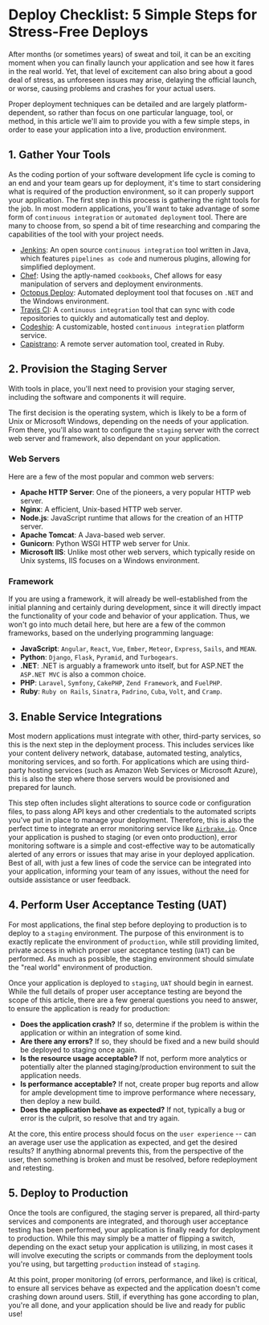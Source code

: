 # Deploy Checklist: 5 Simple Steps for Stress-Free Deploys

After months (or sometimes years) of sweat and toil, it can be an exciting moment when you can finally launch your application and see how it fares in the real world.  Yet, that level of excitement can also bring about a good deal of stress, as unforeseen issues may arise, delaying the official launch, or worse, causing problems and crashes for your actual users.

Proper deployment techniques can be detailed and are largely platform-dependent, so rather than focus on one particular language, tool, or method, in this article we'll aim to provide you with a few simple steps, in order to ease your application into a live, production environment.

## 1. Gather Your Tools

As the coding portion of your software development life cycle is coming to an end and your team gears up for deployment, it's time to start considering what is required of the production environment, so it can properly support your application.  The first step in this process is gathering the right tools for the job.  In most modern applications, you'll want to take advantage of some form of `continuous integration` or `automated deployment` tool.  There are many to choose from, so spend a bit of time researching and comparing the capabilities of the tool with your project needs.

- [Jenkins](https://jenkins.io): An open source `continuous integration` tool written in Java, which features `pipelines as code` and numerous plugins, allowing for simplified deployment.
- [Chef](https://www.chef.io/): Using the aptly-named `cookbooks`, Chef allows for easy manipulation of servers and deployment environments.
- [Octopus Deploy](https://octopus.com/): Automated deployment tool that focuses on `.NET` and the Windows environment.
- [Travis CI](https://travis-ci.org/): A `continuous integration` tool that can sync with code repositories to quickly and automatically test and deploy.
- [Codeship](https://codeship.com/): A customizable, hosted `continuous integration` platform service.
- [Capistrano](http://capistranorb.com/): A remote server automation tool, created in Ruby.

## 2. Provision the Staging Server

With tools in place, you'll next need to provision your staging server, including the software and components it will require.

The first decision is the operating system, which is likely to be a form of Unix or Microsoft Windows, depending on the needs of your application.  From there, you'll also want to configure the `staging` server with the correct web server and framework, also dependant on your application.

### Web Servers

Here are a few of the most popular and common web servers:

- **Apache HTTP Server**: One of the pioneers, a very popular HTTP web server.
- **Nginx**: A efficient, Unix-based HTTP web server.
- **Node.js**: JavaScript runtime that allows for the creation of an HTTP server.
- **Apache Tomcat**: A Java-based web server.
- **Gunicorn**: Python WSGI HTTP web server for Unix.
- **Microsoft IIS**: Unlike most other web servers, which typically reside on Unix systems, IIS focuses on a Windows environment.

### Framework

If you are using a framework, it will already be well-established from the initial planning and certainly during development, since it will directly impact the functionality of your code and behavior of your application.  Thus, we won't go into much detail here, but here are a few of the common frameworks, based on the underlying programming language:

- **JavaScript**: `Angular`, `React`, `Vue`, `Ember`, `Meteor`, `Express`, `Sails`, and `MEAN`.
- **Python**: `Django`, `Flask`, `Pyramid`, and `Turbogears`.
- **.NET**: .NET is arguably a framework unto itself, but for ASP.NET the `ASP.NET MVC` is also a common choice.
- **PHP**: `Laravel`, `Symfony`, `CakePHP`, `Zend Framework`, and `FuelPHP`.
- **Ruby**: `Ruby on Rails`, `Sinatra`, `Padrino`, `Cuba`, `Volt`, and `Cramp`.

## 3. Enable Service Integrations

Most modern applications must integrate with other, third-party services, so this is the next step in the deployment process.  This includes services like your content delivery network, database, automated testing, analytics, monitoring services, and so forth.  For applications which are using third-party hosting services (such as Amazon Web Services or Microsoft Azure), this is also the step where those servers would be provisioned and prepared for launch.

This step often includes slight alterations to source code or configuration files, to pass along API keys and other credentials to the automated scripts you've put in place to manage your deployment.  Therefore, this is also the perfect time to integrate an error monitoring service like [`Airbrake.io`](https://airbrake.io/).  Once your application is pushed to staging (or even onto production), error monitoring software is a simple and cost-effective way to be automatically alerted of any errors or issues that may arise in your deployed application.  Best of all, with just a few lines of code the service can be integrated into your application, informing your team of any issues, without the need for outside assistance or user feedback.

## 4. Perform User Acceptance Testing (UAT)

For most applications, the final step before deploying to production is to deploy to a `staging` environment.  The purpose of this environment is to exactly replicate the environment of `production`, while still providing limited, private access in which proper user acceptance testing (`UAT`) can be performed.  As much as possible, the staging environment should simulate the "real world" environment of production.

Once your application is deployed to `staging`, `UAT` should begin in earnest.  While the full details of proper user acceptance testing are beyond the scope of this article, there are a few general questions you need to answer, to ensure the application is ready for production:

- **Does the application crash?**  If so, determine if the problem is within the application or within an integration of some kind.
- **Are there any errors?**  If so, they should be fixed and a new build should be deployed to staging once again.
- **Is the resource usage acceptable?**  If not, perform more analytics or potentially alter the planned staging/production environment to suit the application needs.
- **Is performance acceptable?**  If not, create proper bug reports and allow for ample development time to improve performance where necessary, then deploy a new build.
- **Does the application behave as expected?**  If not, typically a bug or error is the culprit, so resolve that and try again.

At the core, this entire process should focus on the `user experience` -- can an average user use the application as expected, and get the desired results?  If anything abnormal prevents this, from the perspective of the user, then something is broken and must be resolved, before redeployment and retesting.

## 5. Deploy to Production

Once the tools are configured, the staging server is prepared, all third-party services and components are integrated, and thorough user acceptance testing has been performed, your application is finally ready for deployment to production.  While this may simply be a matter of flipping a switch, depending on the exact setup your application is utilizing, in most cases it will involve executing the scripts or commands from the deployment tools you're using, but targetting `production` instead of `staging`.

At this point, proper monitoring (of errors, performance, and like) is critical, to ensure all services behave as expected and the application doesn't come crashing down around users.  Still, if everything has gone according to plan, you're all done, and your application should be live and ready for public use!